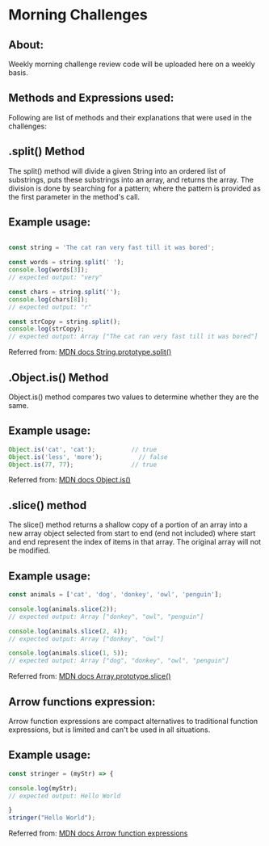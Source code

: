 # Morning Challenges


## About:
Weekly morning challenge review code will be uploaded here on a weekly basis.

## Methods and Expressions used:
Following are list of methods and their explanations that were used in the challenges:

## .split() Method
The split() method will divide a given String into an ordered list of substrings, puts these substrings into an array, and returns the array.  The division is done by searching for a pattern; where the pattern is provided as the first parameter in the method's call.  

## Example usage:

```js

const string = 'The cat ran very fast till it was bored';

const words = string.split(' ');
console.log(words[3]);
// expected output: "very"

const chars = string.split('');
console.log(chars[8]);
// expected output: "r"

const strCopy = string.split();
console.log(strCopy);
// expected output: Array ["The cat ran very fast till it was bored"]

```
Referred from: [MDN docs String.prototype.split()](https://developer.mozilla.org/en-US/docs/Web/JavaScript/Reference/Global_Objects/String/split)

## .Object.is() Method
Object.is() method compares two values to determine whether they are the same.

## Example usage:
```js
Object.is('cat', 'cat');          // true
Object.is('less', 'more');          // false
Object.is(77, 77);                // true
```
Referred from: [MDN docs Object.is()](https://developer.mozilla.org/en-US/docs/Web/JavaScript/Reference/Global_Objects/Object/is)

## .slice() method
The slice() method returns a shallow copy of a portion of an array into a new array object selected from start to end (end not included) where start and end represent the index of items in that array. The original array will not be modified.

## Example usage:
```js
const animals = ['cat', 'dog', 'donkey', 'owl', 'penguin'];

console.log(animals.slice(2));
// expected output: Array ["donkey", "owl", "penguin"]

console.log(animals.slice(2, 4));
// expected output: Array ["donkey", "owl"]

console.log(animals.slice(1, 5));
// expected output: Array ["dog", "donkey", "owl", "penguin"]
```
Referred from: [MDN docs Array.prototype.slice()](https://developer.mozilla.org/en-US/docs/Web/JavaScript/Reference/Global_Objects/Array/slice)

## Arrow functions expression:
Arrow function expressions are compact alternatives to traditional function expressions, but is limited and can't be used in all situations.

## Example usage:
```js
const stringer = (myStr) => {

console.log(myStr); 
// expected output: Hello World

}
stringer("Hello World");
```
Referred from: [MDN docs Arrow function expressions](https://developer.mozilla.org/en-US/docs/Web/JavaScript/Reference/Functions/Arrow_functions)


